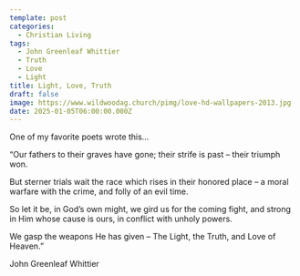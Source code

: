 ```yaml
---
template: post
categories:
  - Christian Living
tags:
  - John Greenleaf Whittier
  - Truth
  - Love
  - Light
title: Light, Love, Truth
draft: false
image: https://www.wildwoodag.church/pimg/love-hd-wallpapers-2013.jpg
date: 2025-01-05T06:00:00.000Z
---
```

One of my favorite poets wrote this…

“Our fathers to their graves have gone; their strife is past – their triumph won.

But sterner trials wait the race which rises in their honored place – a moral warfare with the crime, and folly of an evil time.

So let it be, in God’s own might, we gird us for the coming fight, and strong in Him whose cause is ours, in conflict with unholy powers.

We gasp the weapons He has given – The Light, the Truth, and Love of Heaven.”

John Greenleaf Whittier